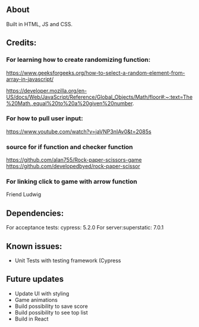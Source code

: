 ## About
Built in HTML, JS and CSS.

## Credits:

### For learning how to create randomizing function:
https://www.geeksforgeeks.org/how-to-select-a-random-element-from-array-in-javascript/

https://developer.mozilla.org/en-US/docs/Web/JavaScript/Reference/Global_Objects/Math/floor#:~:text=The%20Math.,equal%20to%20a%20given%20number.

### For how to pull user input:
https://www.youtube.com/watch?v=jaVNP3nIAv0&t=2085s

### source for if function and checker function
https://github.com/alan755/Rock-paper-scissors-game
https://github.com/developedbyed/rock-paper-scissor

### For linking click to game with arrow function
Friend Ludwig

## Dependencies:
For acceptance tests: cypress: 5.2.0
For server:superstatic: 7.0.1

## Known issues:
- Unit Tests with testing framework (Cypress

## Future updates
- Update UI with styling
- Game animations
- Build possibility to save score
- Build possibility to see top list
- Build in React